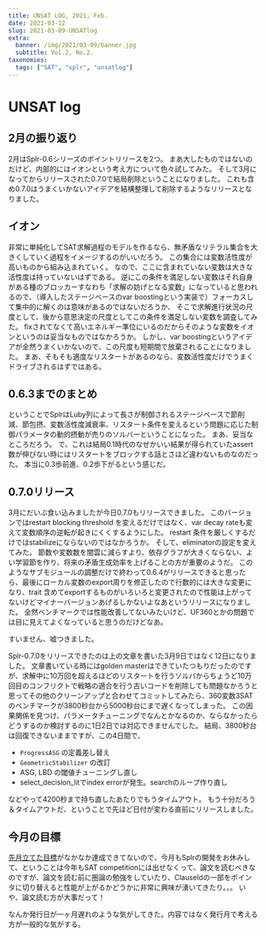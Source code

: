 ```yaml
---
title: UNSAT LOG, 2021, Feb.
date: 2021-03-12
slug: 2021-03-09-UNSATlog
extra:
  banner: /img/2021/03-09/banner.jpg
  subtitle: Vol.2, No.2.
taxonomies:
  tags: ["SAT", "splr", "unsatlog"]
---
```

# UNSAT log

## 2月の振り返り

2月はSplr-0.6シリーズのポイントリリースを2つ。
まあ大したものではないのだけど、内部的にはイオンという考え方について色々試してみた。
そして3月になってからリリースされた0.7.0で結局削除ということになりました。
これも含め0.7.0はうまくいかないアイデアを結構整理して削除するようなリリースとなりました。

## イオン

非常に単純化してSAT求解過程のモデルを作るなら、無矛盾なリテラル集合を大きくしていく過程をイメージするのがいいだろう。
この集合には変数活性度が高いものから組み込まれていく。
なので、ここに含まれていない変数は大きな活性度は持っていないはずである。
逆にこの条件を満足しない変数はそれ自身がある種のブロッカーすなわち「求解の妨げとなる変数」になっていると思われるので、（導入したステージベースのvar boostingという実装で）フォーカスして集中的に解くのは意味があるのではないだろうか、
そこで求解進行状況の尺度として、後から意思決定の尺度としてこの条件を満足しない変数を調査してみた。
fixされてなくて高いエネルギー準位にいるのだからそのような変数をイオンというのは妥当なものではなかろうか。
しかし、var boostingというアイデアが全然うまくいかないので、この尺度も短期間で放棄されることになりました。
まあ、そもそも適度なリスタートがあるのなら、変数活性度だけでうまくドライブされるはずではある。

## 0.6.3までのまとめ

ということでSplrはLuby列によって長さが制御されるステージベースで節削減、節包摂、変数活性度減衰率、リスタート条件を変えるという問題に応じた制御パラメータの動的摂動が売りのソルバーということになった。
まあ、妥当なところだろう。
で、これは結局0.1時代のなぜかいい結果が得られていたassert数が伸びない時にはリスタートをブロックする話とさほど違わないものなのだった。
本当に0.3歩前進、0.2歩下がるという感じだ。

## 0.7.0リリース

3月にだいぶ食い込みましたが今日0.7.0もリリースできました。
このバージョンではrestart blocking threshold を変えるだけではなく、var decay rateも変えて変数順序の逆転が起きにくくするようにした。
restart 条件を厳しくするだけではstabilizeにならないのではなかろうか。
そして、eliminatorの設定を変えてみた。
節数や変数数を闇雲に減らすより、依存グラフが大きくならない、よい学習節を作り、将来の矛盾生成効率を上げることの方が重要のようだ。
このようなサブモジュールの調整だけで終わって0.6.4がリリースできると思ったら、最後にローカル変数のexport周りを修正したので行数的には大きな変更になり、trait 含めてexportするものがいろいろと変更されたので性能は上がってないけどマイナーバージョンあげるしかないよなあというリリースになりました。
全然ベンチマークでは性能改善してないみたいけど、UF360とかの問題では目に見えてよくなっていると思うのだけどなあ。

すいません、嘘つきました。

Splr-0.7.0をリリースできたのは上の文章を書いた3月9日ではなく12日になりました。
文章書いている時にはgolden masterはできていたつもりだったのですが、求解中に10万回を超えるほどのリスタートを行うソルバからちょうど10万回目のコンフリクトで戦略の適合を行う古いコードを削除しても問題なかろうと思ってその他のクリーンアップと合わせてコミットしてみたら、360変数3SATのベンチマークが3800秒台から5000秒台にまで遅くなってしまった。
この因果関係を見つけ、パラメータチューニングでなんとかなるのか、ならなかったらどうするのか検討するのに1日2日では対応できませんでした。
結局、3800秒台は回復できないままですが、この4日間で、

 * `ProgressASG` の定義差し替え
 * `GeometricStabilizer` の改訂
 * ASG, LBD の閾値チューニングし直し
 * select_decision_litでindex errorが発生。searchのループ作り直し

などやって4200秒まで持ち直したあたりでもうタイムアウト。
もう十分だろう＆タイムアウトだ、ということで先ほど日付が変わる直前にリリースしました。

## 今月の目標

[先月立てた目標](/2021/2021-02-02-UNSATlog)がなかなか達成できてないので、今月もSplrの開発をお休みして、ということは今年もSAT competitionには出せなくって、論文を読むべきなのですが、論文を読む前に圏論の勉強をしていたり、ClauseIdの一部をポインタに切り替えると性能が上がるかどうかに非常に興味が湧いてきたり。。。
いや、論文読む方が大事だって！

なんか発行日が一ヶ月遅れのような気がしてきた。内容ではなく発行月で考える方が一般的な気がする。
